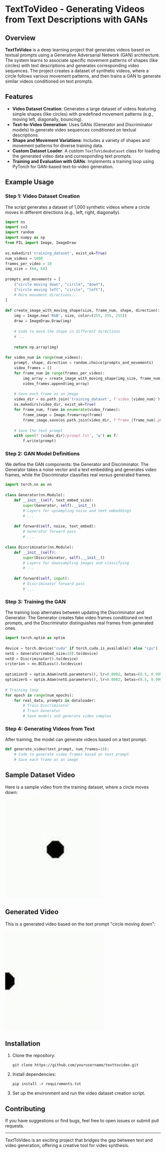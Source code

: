 # TextToVideo - Generating Videos from Text Descriptions with GANs

## Overview

**TextToVideo** is a deep learning project that generates videos based on textual prompts using a Generative Adversarial Network (GAN) architecture. The system learns to associate specific movement patterns of shapes (like circles) with text descriptions and generates corresponding video sequences. The project creates a dataset of synthetic videos, where a circle follows various movement patterns, and then trains a GAN to generate similar videos conditioned on text prompts.

## Features

- **Video Dataset Creation**: Generates a large dataset of videos featuring simple shapes (like circles) with predefined movement patterns (e.g., moving left, diagonally, bouncing).
- **Text-to-Video Generation**: Uses GANs (Generator and Discriminator models) to generate video sequences conditioned on textual descriptions.
- **Shape and Movement Variations**: Includes a variety of shapes and movement patterns for diverse training data.
- **Custom Dataset Loader**: A custom `TextToVideoDataset` class for loading the generated video data and corresponding text prompts.
- **Training and Evaluation with GANs**: Implements a training loop using PyTorch for GAN-based text-to-video generation.

## Example Usage

### Step 1: Video Dataset Creation

The script generates a dataset of 1,000 synthetic videos where a circle moves in different directions (e.g., left, right, diagonally).

```python
import os
import cv2
import random
import numpy as np
from PIL import Image, ImageDraw

os.makedirs('training_dataset', exist_ok=True)
num_videos = 1000
frames_per_video = 10
img_size = (64, 64)

prompts_and_movements = [
    ("circle moving down", "circle", "down"),
    ("circle moving left", "circle", "left"),
    # More movement directions...
]

def create_image_with_moving_shape(size, frame_num, shape, direction):
    img = Image.new('RGB', size, color=(255, 255, 255))
    draw = ImageDraw.Draw(img)
    
    # Code to move the shape in different directions
    # ...

    return np.array(img)

for video_num in range(num_videos):
    prompt, shape, direction = random.choice(prompts_and_movements)
    video_frames = []
    for frame_num in range(frames_per_video):
        img_array = create_image_with_moving_shape(img_size, frame_num, shape, direction)
        video_frames.append(img_array)

    # Save each frame as an image
    video_dir = os.path.join('training_dataset', f'video_{video_num}')
    os.makedirs(video_dir, exist_ok=True)
    for frame_num, frame in enumerate(video_frames):
        frame_image = Image.fromarray(frame)
        frame_image.save(os.path.join(video_dir, f'frame_{frame_num}.png'))

    # Save the text prompt
    with open(f'{video_dir}/prompt.txt', 'w') as f:
        f.write(prompt)
```

### Step 2: GAN Model Definitions

We define the GAN components: the Generator and Discriminator. The Generator takes a noise vector and a text embedding and generates video frames, while the Discriminator classifies real versus generated frames.

```python
import torch.nn as nn

class Generator(nn.Module):
    def __init__(self, text_embed_size):
        super(Generator, self).__init__()
        # Layers for upsampling noise and text embeddings
        # ...

    def forward(self, noise, text_embed):
        # Generator forward pass
        # ...

class Discriminator(nn.Module):
    def __init__(self):
        super(Discriminator, self).__init__()
        # Layers for downsampling images and classifying
        # ...

    def forward(self, input):
        # Discriminator forward pass
        # ...
```

### Step 3: Training the GAN

The training loop alternates between updating the Discriminator and Generator. The Generator creates fake video frames conditioned on text prompts, and the Discriminator distinguishes real frames from generated ones.

```python
import torch.optim as optim

device = torch.device("cuda" if torch.cuda.is_available() else "cpu")
netG = Generator(embed_size=10).to(device)
netD = Discriminator().to(device)
criterion = nn.BCELoss().to(device)

optimizerD = optim.Adam(netD.parameters(), lr=0.0002, betas=(0.5, 0.999))
optimizerG = optim.Adam(netG.parameters(), lr=0.0002, betas=(0.5, 0.999))

# Training loop
for epoch in range(num_epochs):
    for real_data, prompts in dataloader:
        # Train Discriminator
        # Train Generator
        # Save models and generate video samples
```

### Step 4: Generating Videos from Text

After training, the model can generate videos based on a text prompt.

```python
def generate_video(text_prompt, num_frames=10):
    # Code to generate video frames based on text prompt
    # Save each frame as an image
```

## Sample Dataset Video

Here is a sample video from the training dataset, where a circle moves down:

![Sample Dataset Video](/sample.gif)

## Generated Video

This is a generated video based on the text prompt "circle moving down":

![Generated Video](/generated.gif)

## Installation

1. Clone the repository:
   ```
   git clone https://github.com/yourusername/texttovideo.git
   ```
2. Install dependencies:
   ```
   pip install -r requirements.txt
   ```
3. Set up the environment and run the video dataset creation script.

## Contributing

If you have suggestions or find bugs, feel free to open issues or submit pull requests.

---

TextToVideo is an exciting project that bridges the gap between text and video generation, offering a creative tool for video synthesis.